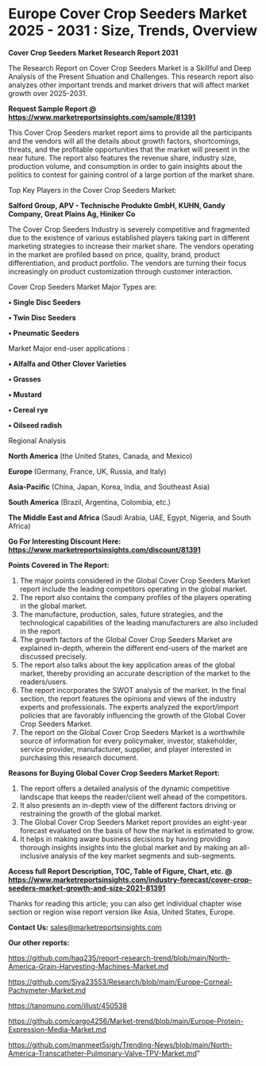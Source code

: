  # Europe Cover Crop Seeders Market 2025 - 2031 : Size, Trends, Overview

<strong>Cover Crop Seeders Market Research Report 2031</strong>

The Research Report on Cover Crop Seeders Market is a Skillful and Deep Analysis of the Present Situation and Challenges. This research report also analyzes other important trends and market drivers that will affect market growth over 2025-2031.

<strong>Request Sample Report @ <a href=https://www.marketreportsinsights.com/sample/81391>https://www.marketreportsinsights.com/sample/81391</a></strong>

This Cover Crop Seeders market report aims to provide all the participants and the vendors will all the details about growth factors, shortcomings, threats, and the profitable opportunities that the market will present in the near future. The report also features the revenue share, industry size, production volume, and consumption in order to gain insights about the politics to contest for gaining control of a large portion of the market share.

Top Key Players in the Cover Crop Seeders Market:

<strong>Salford Group, APV - Technische Produkte GmbH, KUHN, Gandy Company, Great Plains Ag, Hiniker Co</strong>

The Cover Crop Seeders Industry is severely competitive and fragmented due to the existence of various established players taking part in different marketing strategies to increase their market share. The vendors operating in the market are profiled based on price, quality, brand, product differentiation, and product portfolio. The vendors are turning their focus increasingly on product customization through customer interaction.

Cover Crop Seeders Market Major Types are:

<strong>• Single Disc Seeders

• Twin Disc Seeders

• Pneumatic Seeders</strong>

Market Major end-user applications :

<strong>• Alfalfa and Other Clover Varieties

• Grasses

• Mustard

• Cereal rye

• Oilseed radish</strong>

Regional Analysis

</u><strong><b>North America</b></strong> (the United States, Canada, and Mexico)

<strong><b>Europe </b></strong>(Germany, France, UK, Russia, and Italy)

<strong><b>Asia-Pacific</b></strong> (China, Japan, Korea, India, and Southeast Asia)

<strong><b>South America</b></strong> (Brazil, Argentina, Colombia, etc.)

<strong><b>The Middle East and Africa</b></strong> (Saudi Arabia, UAE, Egypt, Nigeria, and South Africa)

<strong>Go For Interesting Discount Here: <a href=https://www.marketreportsinsights.com/discount/81391>https://www.marketreportsinsights.com/discount/81391</a></strong>

<strong>Points Covered in The Report:</strong>
<ol>
  <li>The major points considered in the Global Cover Crop Seeders Market report include the leading competitors operating in the global market.</li>
  <li>The report also contains the company profiles of the players operating in the global market.</li>
  <li>The manufacture, production, sales, future strategies, and the technological capabilities of the leading manufacturers are also included in the report.</li>
  <li>The growth factors of the Global Cover Crop Seeders Market are explained in-depth, wherein the different end-users of the market are discussed precisely.</li>
  <li>The report also talks about the key application areas of the global market, thereby providing an accurate description of the market to the readers/users.</li>
  <li>The report incorporates the SWOT analysis of the market. In the final section, the report features the opinions and views of the industry experts and professionals. The experts analyzed the export/import policies that are favorably influencing the growth of the Global Cover Crop Seeders Market.</li>
  <li>The report on the Global Cover Crop Seeders Market is a worthwhile source of information for every policymaker, investor, stakeholder, service provider, manufacturer, supplier, and player interested in purchasing this research document.</li>
</ol>
<strong>Reasons for Buying Global Cover Crop Seeders Market Report:</strong>

<ol>
  <li>The report offers a detailed analysis of the dynamic competitive landscape that keeps the reader/client well ahead of the competitors.</li>
  <li>It also presents an in-depth view of the different factors driving or restraining the growth of the global market.</li>
  <li>The Global Cover Crop Seeders Market report provides an eight-year forecast evaluated on the basis of how the market is estimated to grow.</li>
  <li>It helps in making aware business decisions by having providing thorough insights insights into the global market and by making an all-inclusive analysis of the key market segments and sub-segments.</li>
</ol>
<strong>Access full Report Description, TOC, Table of Figure, Chart, etc. @ <a href=https://www.marketreportsinsights.com/industry-forecast/cover-crop-seeders-market-growth-and-size-2021-81391>https://www.marketreportsinsights.com/industry-forecast/cover-crop-seeders-market-growth-and-size-2021-81391</a></strong>


Thanks for reading this article; you can also get individual chapter wise section or region wise report version like Asia, United States, Europe.

<strong>Contact Us:</strong>
sales@marketreportsinsights.com

<strong>Our other reports:</strong>

<a href=https://github.com/haq235/report-research-trend/blob/main/North-America-Grain-Harvesting-Machines-Market.md>https://github.com/haq235/report-research-trend/blob/main/North-America-Grain-Harvesting-Machines-Market.md</a>

<a href=https://github.com/Siya23553/Research/blob/main/Europe-Corneal-Pachymeter-Market.md>https://github.com/Siya23553/Research/blob/main/Europe-Corneal-Pachymeter-Market.md</a>

<a href=https://tanomuno.com/illust/450538>https://tanomuno.com/illust/450538</a>

<a href=https://github.com/cargo4256/Market-trend/blob/main/Europe-Protein-Expression-Media-Market.md>https://github.com/cargo4256/Market-trend/blob/main/Europe-Protein-Expression-Media-Market.md</a>

<a href=https://github.com/manmeet5sigh/Trending-News/blob/main/North-America-Transcatheter-Pulmonary-Valve-TPV-Market.md>https://github.com/manmeet5sigh/Trending-News/blob/main/North-America-Transcatheter-Pulmonary-Valve-TPV-Market.md</a>"
